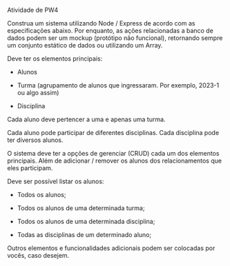 Atividade de PW4 

Construa um sistema utilizando Node / Express de acordo com as especificações abaixo. Por enquanto, as ações relacionadas a banco de dados podem ser um mockup (protótipo não funcional), retornando sempre um conjunto estático de dados ou utilizando um Array.


Deve ter os elementos principais:

- Alunos

- Turma (agrupamento de alunos que ingressaram. Por exemplo, 2023-1 ou algo assim)

- Disciplina



Cada aluno deve pertencer a uma e apenas uma turma.

Cada aluno pode participar de diferentes disciplinas. Cada disciplina pode ter diversos alunos.



O sistema deve ter a opções de gerenciar (CRUD) cada um dos elementos principais. Além de adicionar / remover os alunos dos relacionamentos que eles participam.



Deve ser possível listar os alunos:

- Todos os alunos;

- Todos os alunos de uma determinada turma;

- Todos os alunos de uma determinada disciplina;

- Todas as disciplinas de um determinado aluno;





Outros elementos e funcionalidades adicionais podem ser colocadas por vocês, caso desejem.